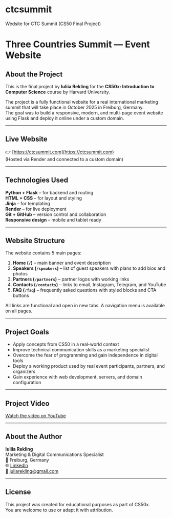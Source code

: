 # ctcsummit
Wedsite for CTC Summit (CS50 Final Project)
# Three Countries Summit — Event Website

##  About the Project

This is the final project by **Iuliia Rekling** for the **CS50x: Introduction to Computer Science** course by Harvard University.

The project is a fully functional website for a real international marketing summit that will take place in October 2025 in Freiburg, Germany.  
The goal was to build a responsive, modern, and multi-page event website using Flask and deploy it online under a custom domain.

---

##  Live Website

👉 [https://ctcsummit.com](https://ctcsummit.com)  
(Hosted via Render and connected to a custom domain)

---

##  Technologies Used

 **Python + Flask** – for backend and routing  
 **HTML + CSS** – for layout and styling  
 **Jinja** – for templating  
 **Render** – for live deployment  
 **Git + GitHub** – version control and collaboration  
 **Responsive design** – mobile and tablet ready

---

##  Website Structure

The website contains 5 main pages:

1. **Home (`/`)** – main banner and event description  
2. **Speakers (`/speakers`)** – list of guest speakers with plans to add bios and photos  
3. **Partners (`/partners`)** – partner logos with working links  
4. **Contacts (`/contacts`)** – links to email, Instagram, Telegram, and YouTube  
5. **FAQ (`/faq`)** – frequently asked questions with styled blocks and CTA buttons

All links are functional and open in new tabs. A navigation menu is available on all pages.

---

##  Project Goals

- Apply concepts from CS50 in a real-world context  
- Improve technical communication skills as a marketing specialist  
- Overcome the fear of programming and gain independence in digital tools  
- Deploy a working product used by real event participants, partners, and organizers  
- Gain experience with web development, servers, and domain configuration

---

##  Project Video

[Watch the video on YouTube](https://youtu.be/INSERT-YOUR-LINK-HERE)

---

##  About the Author

**Iuliia Rekling**  
Marketing & Digital Communications Specialist  
📍 Freiburg, Germany  
🌐 [LinkedIn](https://www.linkedin.com/in/juliarekling)  
📧 juliarekling@gmail.com

---

##  License

This project was created for educational purposes as part of CS50x.  
You are welcome to use or adapt it with attribution.
